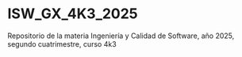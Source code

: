 # ISW_GX_4K3_2025
Repositorio de la materia Ingeniería y Calidad de Software, año 2025, segundo cuatrimestre, curso 4k3
